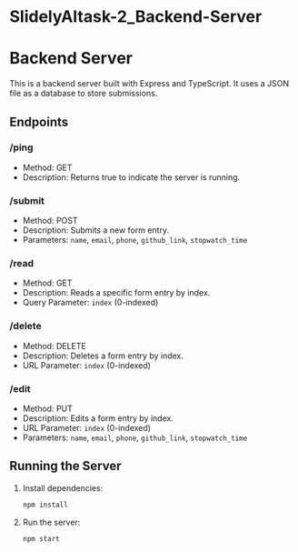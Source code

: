 # SlidelyAItask-2_Backend-Server

# Backend Server

This is a backend server built with Express and TypeScript. It uses a JSON file as a database to store submissions.

## Endpoints

### /ping
- Method: GET
- Description: Returns true to indicate the server is running.

### /submit
- Method: POST
- Description: Submits a new form entry.
- Parameters: `name`, `email`, `phone`, `github_link`, `stopwatch_time`

### /read
- Method: GET
- Description: Reads a specific form entry by index.
- Query Parameter: `index` (0-indexed)

### /delete
- Method: DELETE
- Description: Deletes a form entry by index.
- URL Parameter: `index` (0-indexed)

### /edit
- Method: PUT
- Description: Edits a form entry by index.
- URL Parameter: `index` (0-indexed)
- Parameters: `name`, `email`, `phone`, `github_link`, `stopwatch_time`

## Running the Server

1. Install dependencies:
   ```bash
   npm install

2. Run the server:
   ```bash
   npm start

